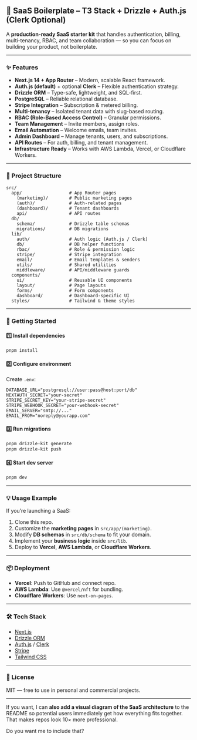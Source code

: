## 🚀 SaaS Boilerplate – T3 Stack + Drizzle + Auth.js (Clerk Optional)

A **production-ready SaaS starter kit** that handles authentication, billing, multi-tenancy, RBAC, and team collaboration — so you can focus on building your product, not boilerplate.

---

### ✨ Features

- **Next.js 14 + App Router** – Modern, scalable React framework.
- **Auth.js (default)** + optional **Clerk** – Flexible authentication strategy.
- **Drizzle ORM** – Type-safe, lightweight, and SQL-first.
- **PostgreSQL** – Reliable relational database.
- **Stripe Integration** – Subscription & metered billing.
- **Multi-tenancy** – Isolated tenant data with slug-based routing.
- **RBAC (Role-Based Access Control)** – Granular permissions.
- **Team Management** – Invite members, assign roles.
- **Email Automation** – Welcome emails, team invites.
- **Admin Dashboard** – Manage tenants, users, and subscriptions.
- **API Routes** – For auth, billing, and tenant management.
- **Infrastructure Ready** – Works with AWS Lambda, Vercel, or Cloudflare Workers.

---

### 📂 Project Structure

```
src/
  app/                  # App Router pages
    (marketing)/        # Public marketing pages
    (auth)/             # Auth-related pages
    (dashboard)/        # Tenant dashboards
    api/                # API routes
  db/
    schema/             # Drizzle table schemas
    migrations/         # DB migrations
  lib/
    auth/               # Auth logic (Auth.js / Clerk)
    db/                 # DB helper functions
    rbac/               # Role & permission logic
    stripe/             # Stripe integration
    email/              # Email templates & senders
    utils/              # Shared utilities
    middleware/         # API/middleware guards
  components/
    ui/                 # Reusable UI components
    layout/             # Page layouts
    forms/              # Form components
    dashboard/          # Dashboard-specific UI
  styles/               # Tailwind & theme styles
```

---

### 🔧 Getting Started

#### 1️⃣ Install dependencies

```bash
pnpm install
```

#### 2️⃣ Configure environment

Create `.env`:

```env
DATABASE_URL="postgresql://user:pass@host:port/db"
NEXTAUTH_SECRET="your-secret"
STRIPE_SECRET_KEY="your-stripe-secret"
STRIPE_WEBHOOK_SECRET="your-webhook-secret"
EMAIL_SERVER="smtp://..."
EMAIL_FROM="noreply@yourapp.com"
```

#### 3️⃣ Run migrations

```bash
pnpm drizzle-kit generate
pnpm drizzle-kit push
```

#### 4️⃣ Start dev server

```bash
pnpm dev
```

---

### 💡 Usage Example

If you’re launching a SaaS:

1. Clone this repo.
2. Customize the **marketing pages** in `src/app/(marketing)`.
3. Modify **DB schemas** in `src/db/schema` to fit your domain.
4. Implement your **business logic** inside `src/lib`.
5. Deploy to **Vercel**, **AWS Lambda**, or **Cloudflare Workers**.

---

### 📦 Deployment

- **Vercel**: Push to GitHub and connect repo.
- **AWS Lambda**: Use `@vercel/nft` for bundling.
- **Cloudflare Workers**: Use `next-on-pages`.

---

### 🛠 Tech Stack

- [Next.js](https://nextjs.org/)
- [Drizzle ORM](https://orm.drizzle.team/)
- [Auth.js](https://authjs.dev/) / [Clerk](https://clerk.dev/)
- [Stripe](https://stripe.com/)
- [Tailwind CSS](https://tailwindcss.com/)

---

### 📜 License

MIT — free to use in personal and commercial projects.

---

If you want, I can **also add a visual diagram of the SaaS architecture** to the README so potential users immediately get how everything fits together. That makes repos look 10× more professional.

Do you want me to include that?

